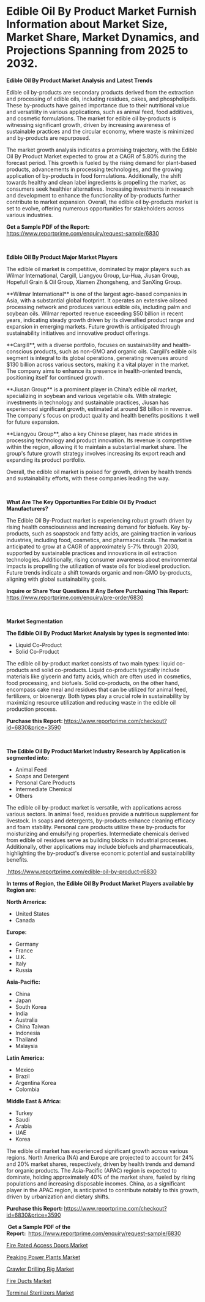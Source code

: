 <p><h1>Edible Oil By Product Market Furnish Information about Market Size, Market Share, Market Dynamics, and Projections Spanning from 2025 to 2032.</h1></p><p><strong>Edible Oil By Product Market Analysis and Latest Trends</strong></p>
<p><p>Edible oil by-products are secondary products derived from the extraction and processing of edible oils, including residues, cakes, and phospholipids. These by-products have gained importance due to their nutritional value and versatility in various applications, such as animal feed, food additives, and cosmetic formulations. The market for edible oil by-products is witnessing significant growth, driven by increasing awareness of sustainable practices and the circular economy, where waste is minimized and by-products are repurposed.</p><p>The market growth analysis indicates a promising trajectory, with the Edible Oil By Product Market expected to grow at a CAGR of 5.80% during the forecast period. This growth is fueled by the rising demand for plant-based products, advancements in processing technologies, and the growing application of by-products in food formulations. Additionally, the shift towards healthy and clean label ingredients is propelling the market, as consumers seek healthier alternatives. Increasing investments in research and development to enhance the functionality of by-products further contribute to market expansion. Overall, the edible oil by-products market is set to evolve, offering numerous opportunities for stakeholders across various industries.</p></p>
<p><strong>Get a Sample PDF of the Report:&nbsp;</strong> <a href="https://www.reportprime.com/enquiry/request-sample/6830?utm_campaign=3208&utm_medium=2&utm_source=Github&utm_content=ia&utm_term=19032025&utm_id=edible-oil-by-product">https://www.reportprime.com/enquiry/request-sample/6830</a></p>
<p>&nbsp;</p>
<p><strong>Edible Oil By Product Major Market Players</strong></p>
<p><p>The edible oil market is competitive, dominated by major players such as Wilmar International, Cargill, Liangyou Group, Lu-Hua, Jiusan Group, Hopefull Grain & Oil Group, Xiamen Zhongsheng, and SanXing Group. </p><p>**Wilmar International** is one of the largest agro-based companies in Asia, with a substantial global footprint. It operates an extensive oilseed processing network and produces various edible oils, including palm and soybean oils. Wilmar reported revenue exceeding $50 billion in recent years, indicating steady growth driven by its diversified product range and expansion in emerging markets. Future growth is anticipated through sustainability initiatives and innovative product offerings.</p><p>**Cargill**, with a diverse portfolio, focuses on sustainability and health-conscious products, such as non-GMO and organic oils. Cargill’s edible oils segment is integral to its global operations, generating revenues around $130 billion across various sectors, making it a vital player in the market. The company aims to enhance its presence in health-oriented trends, positioning itself for continued growth.</p><p>**Jiusan Group** is a prominent player in China’s edible oil market, specializing in soybean and various vegetable oils. With strategic investments in technology and sustainable practices, Jiusan has experienced significant growth, estimated at around $8 billion in revenue. The company's focus on product quality and health benefits positions it well for future expansion.</p><p>**Liangyou Group**, also a key Chinese player, has made strides in processing technology and product innovation. Its revenue is competitive within the region, allowing it to maintain a substantial market share. The group's future growth strategy involves increasing its export reach and expanding its product portfolio.</p><p>Overall, the edible oil market is poised for growth, driven by health trends and sustainability efforts, with these companies leading the way.</p></p>
<p>&nbsp;</p>
<p><strong>What Are The Key Opportunities For Edible Oil By Product Manufacturers?</strong></p>
<p><p>The Edible Oil By-Product market is experiencing robust growth driven by rising health consciousness and increasing demand for biofuels. Key by-products, such as soapstock and fatty acids, are gaining traction in various industries, including food, cosmetics, and pharmaceuticals. The market is anticipated to grow at a CAGR of approximately 5-7% through 2030, supported by sustainable practices and innovations in oil extraction technologies. Additionally, rising consumer awareness about environmental impacts is propelling the utilization of waste oils for biodiesel production. Future trends indicate a shift towards organic and non-GMO by-products, aligning with global sustainability goals.</p></p>
<p><strong>Inquire or Share Your Questions If Any Before Purchasing This Report:</strong> <a href="https://www.reportprime.com/enquiry/pre-order/6830?utm_campaign=3208&utm_medium=2&utm_source=Github&utm_content=ia&utm_term=19032025&utm_id=edible-oil-by-product">https://www.reportprime.com/enquiry/pre-order/6830</a></p>
<p>&nbsp;</p>
<p><strong>Market Segmentation</strong></p>
<p><strong>The Edible Oil By Product Market Analysis by types is segmented into:</strong></p>
<p><ul><li>Liquid Co-Product</li><li>Solid Co-Product</li></ul></p>
<p><p>The edible oil by-product market consists of two main types: liquid co-products and solid co-products. Liquid co-products typically include materials like glycerin and fatty acids, which are often used in cosmetics, food processing, and biofuels. Solid co-products, on the other hand, encompass cake meal and residues that can be utilized for animal feed, fertilizers, or bioenergy. Both types play a crucial role in sustainability by maximizing resource utilization and reducing waste in the edible oil production process.</p></p>
<p><strong>Purchase this Report:&nbsp;</strong><a href="https://www.reportprime.com/checkout?id=6830&price=3590&utm_campaign=3208&utm_medium=2&utm_source=Github&utm_content=ia&utm_term=19032025&utm_id=edible-oil-by-product">https://www.reportprime.com/checkout?id=6830&price=3590</a></p>
<p>&nbsp;</p>
<p><strong>The Edible Oil By Product Market Industry Research by Application is segmented into:</strong></p>
<p><ul><li>Animal Feed</li><li>Soaps and Detergent</li><li>Personal Care Products</li><li>Intermediate Chemical</li><li>Others</li></ul></p>
<p><p>The edible oil by-product market is versatile, with applications across various sectors. In animal feed, residues provide a nutritious supplement for livestock. In soaps and detergents, by-products enhance cleaning efficacy and foam stability. Personal care products utilize these by-products for moisturizing and emulsifying properties. Intermediate chemicals derived from edible oil residues serve as building blocks in industrial processes. Additionally, other applications may include biofuels and pharmaceuticals, highlighting the by-product's diverse economic potential and sustainability benefits.</p></p>
<p><a href="https://www.reportprime.com/edible-oil-by-product-r6830?utm_campaign=3208&utm_medium=2&utm_source=Github&utm_content=ia&utm_term=19032025&utm_id=edible-oil-by-product">&nbsp;https://www.reportprime.com/edible-oil-by-product-r6830</a></p>
<p><strong>In terms of Region, the Edible Oil By Product Market Players available by Region are:</strong></p>
<p>
    <p> <strong> North America: </strong>
        <ul>
            <li>United States</li>
            <li>Canada</li>
        </ul>
        </p> 
    <p> <strong> Europe: </strong>
        <ul>
            <li>Germany</li>
            <li>France</li>
            <li>U.K.</li>
            <li>Italy</li>
            <li>Russia</li>
        </ul>
        </p> 
    <p> <strong> Asia-Pacific: </strong>
        <ul>
            <li>China</li>
            <li>Japan</li>
            <li>South Korea</li>
            <li>India</li>
            <li>Australia</li>
            <li>China Taiwan</li>
            <li>Indonesia</li>
            <li>Thailand</li>
            <li>Malaysia</li>
        </ul>
        </p> 
    <p> <strong> Latin America: </strong>
        <ul>
            <li>Mexico</li>
            <li>Brazil</li>
            <li>Argentina Korea</li>
            <li>Colombia</li>
        </ul>
        </p> 
    <p> <strong> Middle East & Africa: </strong>
        <ul>
            <li>Turkey</li>
            <li>Saudi</li>
            <li>Arabia</li>
            <li>UAE</li>
            <li>Korea</li>
        </ul>
    </p>
    </p>
<p><p>The edible oil market has experienced significant growth across various regions. North America (NA) and Europe are projected to account for 24% and 20% market shares, respectively, driven by health trends and demand for organic products. The Asia-Pacific (APAC) region is expected to dominate, holding approximately 40% of the market share, fueled by rising populations and increasing disposable incomes. China, as a significant player in the APAC region, is anticipated to contribute notably to this growth, driven by urbanization and dietary shifts.</p></p>
<p><strong>Purchase this Report: </strong><a href="https://www.reportprime.com/checkout?id=6830&price=3590&utm_campaign=3208&utm_medium=2&utm_source=Github&utm_content=ia&utm_term=19032025&utm_id=edible-oil-by-product">https://www.reportprime.com/checkout?id=6830&price=3590</a></p>
<p>&nbsp;<strong>Get a Sample PDF of the Report:&nbsp;&nbsp;</strong><a href="https://www.reportprime.com/enquiry/request-sample/6830?utm_campaign=3208&utm_medium=2&utm_source=Github&utm_content=ia&utm_term=19032025&utm_id=edible-oil-by-product">https://www.reportprime.com/enquiry/request-sample/6830</a></p>
<p><strong></strong></p>
<p><p><a href="https://www.linkedin.com/pulse/fire-rated-access-doors-market-projections-insights-valuation-t3sre?utm_campaign=3208&utm_medium=2&utm_source=Github&utm_content=ia&utm_term=19032025&utm_id=edible-oil-by-product">Fire Rated Access Doors Market</a></p><p><a href="https://www.linkedin.com/pulse/peaking-power-plants-market-analysis-report-predicts-trends-qeoqe?utm_campaign=3208&utm_medium=2&utm_source=Github&utm_content=ia&utm_term=19032025&utm_id=edible-oil-by-product">Peaking Power Plants Market</a></p><p><a href="https://www.linkedin.com/pulse/crawler-drilling-rig-market-insights-provide-historical-trends-0u2je?utm_campaign=3208&utm_medium=2&utm_source=Github&utm_content=ia&utm_term=19032025&utm_id=edible-oil-by-product">Crawler Drilling Rig Market</a></p><p><a href="https://www.linkedin.com/pulse/global-analysis-fire-ducts-market-size-scope-2025-2032-company-uq9ic?utm_campaign=3208&utm_medium=2&utm_source=Github&utm_content=ia&utm_term=19032025&utm_id=edible-oil-by-product">Fire Ducts Market</a></p><p><a href="https://www.linkedin.com/pulse/terminal-sterilizers-market-outlook-report-insights-growth-opportunities-5pdxe?utm_campaign=3208&utm_medium=2&utm_source=Github&utm_content=ia&utm_term=19032025&utm_id=edible-oil-by-product">Terminal Sterilizers Market</a></p></p>
